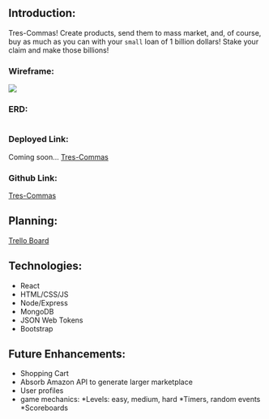 ## Introduction:

Tres-Commas! Create products, send them to mass market, and, of course, buy as much as you can with your `small` loan of 1 billion dollars! Stake your claim and make those billions!

### Wireframe:
![](https://i.imgur.com/I0OWsjZ.png)

### ERD:
![]()

### Deployed Link:

Coming soon...
[Tres-Commas]()

### Github Link:

[Tres-Commas](https://github.com/drmartirosian/PROJ4)

## Planning:

[Trello Board](https://trello.com/b/RzH2m8Gt/tres-commas)

## Technologies:

- React
- HTML/CSS/JS
- Node/Express
- MongoDB
- JSON Web Tokens
- Bootstrap


## Future Enhancements:

- Shopping Cart
- Absorb Amazon API to generate larger marketplace
- User profiles
- game mechanics:
    *Levels: easy, medium, hard
    *Timers, random events
    *Scoreboards